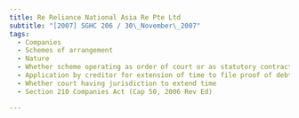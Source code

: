 ```yaml
---
title: Re Reliance National Asia Re Pte Ltd 
subtitle: "[2007] SGHC 206 / 30\_November\_2007"
tags:
  - Companies
  - Schemes of arrangement
  - Nature
  - Whether scheme operating as order of court or as statutory contract
  - Application by creditor for extension of time to file proof of debt under approved scheme
  - Whether court having jurisdiction to extend time
  - Section 210 Companies Act (Cap 50, 2006 Rev Ed)

---
```



